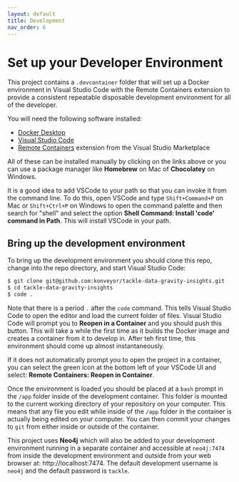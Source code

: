 ```yaml
---
layout: default
title: Development
nav_order: 6
---
```

# Set up your Developer Environment

This project contains a `.devcontainer` folder that will set up a Docker environment in Visual Studio Code with the Remote Containers extension to provide a consistent repeatable disposable development environment for all of the developer.

You will need the following software installed:

- [Docker Desktop](https://www.docker.com/products/docker-desktop)
- [Visual Studio Code](https://code.visualstudio.com)
- [Remote Containers](https://marketplace.visualstudio.com/items?itemName=ms-vscode-remote.remote-containers) extension from the Visual Studio Marketplace

All of these can be installed manually by clicking on the links above or you can use a package manager like **Homebrew** on Mac of **Chocolatey** on Windows.

It is a good idea to add VSCode to your path so that you can invoke it from the command line. To do this, open VSCode and type `Shift+Command+P` on Mac or `Shift+Ctrl+P` on Windows to open the command palette and then search for "shell" and select the option **Shell Command: Install 'code' command in Path**. This will install VSCode in your path.

## Bring up the development environment

To bring up the development environment you should clone this repo, change into the repo directory, and start Visual Studio Code:

```bash
$ git clone git@github.com:konveyor/tackle-data-gravity-insights.git
$ cd tackle-data-gravity-insights
$ code .
```

Note that there is a period `.` after the `code` command. This tells Visual Studio Code to open the editor and load the current folder of files. Visual Studio Code will prompt you to **Reopen in a Container** and you should push this button. This will take a while the first time as it builds the Docker image and creates a container from it to develop in. After teh first time, this environment should come up almost instantaneously.

If it does not automatically prompt you to open the project in a container, you can select the green icon at the bottom left of your VSCode UI and select: **Remote Containers: Reopen in Container**.

Once the environment is loaded you should be placed at a `bash` prompt in the `/app` folder inside of the development container. This folder is mounted to the current working directory of your repository on your computer. This means that any file you edit while inside of the `/app` folder in the container is actually being edited on your computer. You can then commit your changes to `git` from either inside or outside of the container.

This project uses **Neo4j** which will also be added to your development environment running in a separate container and accessible at `neo4j:7474` from inside the development environment and outside from your web browser at: http://localhost:7474. The default development username is `neo4j` and the default password is `tackle`.
